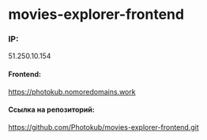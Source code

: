 # movies-explorer-frontend
### IP:
51.250.10.154
#### Frontend:
https://photokub.nomoredomains.work
#### Ссылка на репозиторий:
https://github.com/Photokub/movies-explorer-frontend.git
